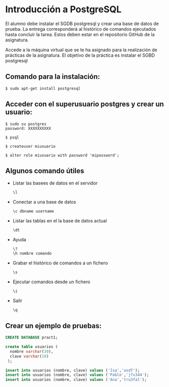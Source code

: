 # Introducción a PostgreSQL

El alumno debe instalar el SGDB postgresql y crear una base de datos de prueba. La entrega corresponderá al histórico de comandos ejecutados hasta concluir la tarea. Estos deben estar en el repositorio GitHub de la asignatura.

Accede a la máquina virtual que se te ha asignado para la realización de prácticas de la asignatura. El objetivo de la práctica es instalar el SGBD postgresql

## Comando para la instalación:

```
$ sudo apt-get install postgresql
```

## Acceder con el superusuario postgres y crear un usuario:

```
$ sudo su postgres
password: XXXXXXXXXX

$ psql

$ createuser miusuario

$ alter role miusuario with password 'mipassword';
```

## Algunos comando útiles

* Listar las basees de datos en el servidor
   ```
   \l
   ```

* Conectar a una base de datos
   ```
   \c dbname username
   ```

* Listar las tablas en el la base de datos actual
   ```
   \dt
   ```

* Ayuda
   ```
   \?
   \h nombre comando
   ```

* Grabar el histórico de comandos a un fichero
   ```
   \s
   ```

* Ejecutar comandos desde un fichero
   ```
   \i
   ```

* Salir
   ```
   \q
   ```

## Crear un ejemplo de pruebas:

``` SQL
CREATE DATABASE pract1;

create table usuarios (
  nombre varchar(30),
  clave varchar(10)
 );

insert into usuarios (nombre, clave) values ('Isa','asdf');
insert into usuarios (nombre, clave) values ('Pablo','jfx344');
insert into usuarios (nombre, clave) values ('Ana','tru3fal');
```
